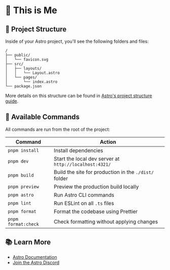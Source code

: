 # 🚀 This is Me

## 📁 Project Structure

Inside of your Astro project, you'll see the following folders and files:

```
/
├── public/
│   └── favicon.svg
├── src/
│   ├── layouts/
│   │   └── Layout.astro
│   └── pages/
│       └── index.astro
└── package.json
```

More details on this structure can be found in [Astro's project structure guide](https://docs.astro.build/en/basics/project-structure/).

## 🧞 Available Commands

All commands are run from the root of the project:

| Command             | Action                                                 |
| ------------------- | ------------------------------------------------------ |
| `pnpm install`      | Install dependencies                                   |
| `pnpm dev`          | Start the local dev server at `http://localhost:4321/` |
| `pnpm build`        | Build the site for production in the `./dist/` folder  |
| `pnpm preview`      | Preview the production build locally                   |
| `pnpm astro`        | Run Astro CLI commands                                 |
| `pnpm lint`         | Run ESLint on all `.ts` files                          |
| `pnpm format`       | Format the codebase using Prettier                     |
| `pnpm format:check` | Check formatting without applying changes              |

## 📚 Learn More

- [Astro Documentation](https://docs.astro.build)
- [Join the Astro Discord](https://astro.build/chat)

